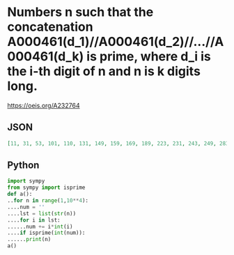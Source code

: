 # Numbers n such that the concatenation A000461\(d\_1\)//A000461\(d\_2\)//\.\.\.//A000461\(d\_k\) is prime, where d\_i is the i\-th digit of n and n is k digits long\.
https://oeis.org/A232764
## JSON
```JSON
[11, 31, 53, 101, 110, 131, 149, 159, 169, 189, 223, 231, 243, 249, 283, 297, 301, 310, 311, 313, 327, 331, 361, 381, 397, 429, 437, 453, 463, 503, 513, 530, 533, 561, 627, 641, 651, 657, 691, 779, 813, 861, 937, 941, 951, 961, 973, 1001, 1010, 1031, 1049, 1059, 1069]
```
## Python
```Python
import sympy
from sympy import isprime
def a():
..for n in range(1,10**4):
....num = ''
....lst = list(str(n))
....for i in lst:
......num += i*int(i)
....if isprime(int(num)):
......print(n)
a()
```
